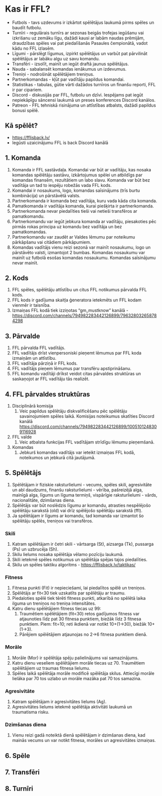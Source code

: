 # Kas ir FFL?
- Futbols - tavs uzdevums ir izkārtot spēlētājus laukumā pirms spēles un baudīt futbolu.
- Turnīri - regulārais turnīrs ar sezonas beigās trofejas iegūšanu vai izkrišanu uz zemāku līgu, dažādi kausi ar labām naudas prēmijām, draudzības spēles vai pat piedalīšanās Pasaules čempionātā, vadot kādu no FFL izlasēm.
- Līgumi - pārslēgt līgumus, izpirkt spēlētājus un varbūt pat pārvilināt spēlētājus ar labāku algu uz savu komandu.
- Transfēri - izsolīt, mainīt un iegūt draftā jaunus spēlētājus.
- Nauda - sabalansēt komandas ienākumus un izdevumus.
- Treniņi - nodrošināt spēlētājiem treniņus.
- Partnerkomandas - kļūt par vadītāju papildus komandai.
- Statistikas - tabulas, gūtie vārti dažādos turnīros un finanšu reporti, FFL ir par cipariem.
- Discord - diskusijās par FFL, futbolu un dzīvi. Iespējams pat iegūt nepiekāpīgu sāncensi laukumā un preses konferences Discord kanālos.
- Patreon - FFL tehniskā risinājuma un attīstības atbalsts, dažādi papildus bonusi spēlē.

## Kā spēlēt?
- https://fflisback.lv/
- Iegūsti uzaicinājumu FFL is back Discord kanālā

## 1. Komanda
1. Komanda ir FFL sastāvdaļa. Komandai var būt ar vadītāju, kas nosaka komandas spēlētāju sastāvu, izkārtojumus spēlei un atbildīgs par komandas finansēm, rezultātiem un labo slavu. Komanda var būt bez vadītāja un tad to iespēju robežās vada FFL kods. 
2. Komandai ir nosaukums, logo, komandas saīsinājums (trīs burtu kombinācija) un pārstāvētā valsts.
3. Partnerkomanda ir komanda bez vadītāja, kuru vada kāda cita komanda.
4. Pamatkomanda ir vadītāja komanda, kurai piešķirta ir partnerkomanda. 
5. Partnerkomanda nevar piedalīties tieši vai netieši transfēros ar pamatkomandu. 
6. Partnerkomandu var iegūt jebkura komanda ar vadītāju, piesakoties pēc pirmās rokas principa uz komandu bez vadītāja un bez pamatkomandas. 
7. Partnerkomandu var zaudēt ar Valdes lēmumu par noteikumu pārkāpšanu vai citādiem pārkāpumiem.
8. Komandas vadītājs vienu reizi sezonā var mainīt nosaukumu, logo un pārstāvēto valsti, izmantojot 2 bumbas. Komandas nosaukumu var mainīt uz futbolā esošas komandas nosaukumu. Komandas saīsinājumu nevar mainīt. 

## 2. Kods
1. FFL spēles, spēlētāju attīstību un citus FFL notikumus pārvalda FFL kods.
2. FFL kods ir gadījuma skaitļa ģeneratora ietekmēts un FFL kodam vienmēr ir taisnība.
3. Izmaiņas FFL kodā tiek izziņotas “gm_mustknow” kanālā - https://discord.com/channels/794982283442126899/796328032658784298

## 3. Pārvalde
1. FFL pārvalda FFL vadītājs.
2. FFL vadītājs drīst vienpersoniski pieņemt lēmumus par FFL koda izmaiņām un attīstību.
3. FFL vadītāja pārziņā ir FFL kods.
4. FFL vadītājs pieņem lēmumus par transfēru apstiprināšanu.
5. FFL komandu vadītāji drīkst veidot citas pārvaldes struktūras un saskaņojot ar FFL vadītāju tās realizēt.

## 4. FFL pārvaldes struktūras
1. Disciplinārā komisija
	1. Veic papildus spēlētāju diskvalificēšanu pēc spēlētāju savainojumiem spēles laikā. Komisijas noteikumus skatīties Discord kanālā https://discord.com/channels/794982283442126899/1005101248309116928
2. FFL valde
	1. Veic atbalsta funkcijas FFL vadītājam strīdīgu lēmumu pieņemšanā.
3. Komandas
	1. Jebkurš komandas vadītājs var ieteikt izmaiņas FFL kodā, noteikumos un jebkurā citā jautājumā.

## 5. Spēlētājs
1. Spēlētājam ir fiziskie raksturlielumi - vecums, spēles skili, agresivitāte un abl daudzums, finanšu raksturlielumi - vērība, pašreizējā alga, mainīgā alga, līgums un līguma termiņš, vispārīgie raksturlielumi - vārds, nacionalitāte, dzimšanas diena.
2. Spēlētājs var būt noslēdzis līgumu ar komandu, atrasties nespēlējošo spēlētāju sarakstā (old) vai drīz spēlējošo spēlētāju sarakstā (ffl).
3. Ja spēlētājam ir līgums ar komandu, tad komanda var izmantot šo spēlētāju spēlēs, treniņos vai transfēros.
### Skili
1. Katram spēlētājam ir četri skili - vārtsarga (St), aizsarga (Tk), pussarga (Ps) un uzbrucēja (Sh).
2. Skilu lielums nosaka spēlētāja vēlamo pozīciju laukumā.
3. Skili ietekmē spēles notikumus un spēlētāja spējas tajos piedalīties.
4. Skilu un spēles taktiku algoritms - https://fflisback.lv/taktikas/
### Fitness
1. Fitnesa punkti (Fit) ir nepieciešami, lai piedalītos spēlē un treniņos. 
2. Spēlētājs ar fit<30 tiek uzskatīts par spēlētāju ar traumu.
3. Piedaloties spēlē tiek tērēti fitness punkti, atkarībā no spēlētā laika ilguma un treniņos no treniņa intensitātes.
4. Katru dienu spēlētājiem fitness tiecas uz 99:
	1. Traumētiem spēlētājiem (fit<30) retos gadījumos fitness var atjaunoties līdz pat 30 fitnesa punktiem, biežāk līdz 3 fitnesa punktiem. Piem: fit=10; reti ikdienā var notikt 10+(1->30), biežāk 10+(1->3).
	2. Pārējiem spēlētājiem atjaunojas no 2->6 fitnesa punktiem dienā.
### Morāle
1. Morāle (Mor) ir spēlētāja spēju palielinājums vai samazinājums.
2. Katru dienu veseliem spēlētājiem morāle tiecas uz 70. Traumētiem spēlētājiem uz traumas fitnesa lielumu.
3. Spēles laikā spēlētāja morāle modificē spēlētāja skilus. Attiecīgi morāle lielāka par 70 tos uzlabo un morāle mazāka pat 70 tos samazina.
### Agresivitāte
1. Katram spēlētājam ir agresivitātes lielums (Ag).
2. Agresivitātes lielums ietekmē spēlētāja aktivitāti laukumā un traumatisma risku.
### Dzimšanas diena
1. Vienu reizi gadā noteiktā dienā spēlētājam ir dzimšanas diena, kad mainās vecums un var notikt fitnesa, morāles un agresivitātes izmaiņas.

## 6. Spēle
## 7. Transfēri
## 8. Turnīri